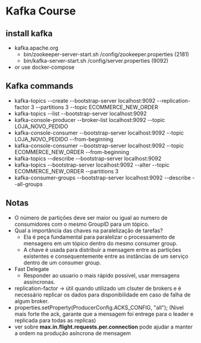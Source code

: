 # Kafka Course

## install kafka
* kafka.apache.org
  * bin/zookeeper-server-start.sh /config/zookeeper.properties (2181)
  * bin/kafka-server-start.sh /config/server.properties (9092)
* or use docker-compose

## Kafka commands
* kafka-topics --create --bootstrap-server localhost:9092 --replication-factor 3 --partitions 3 --topic ECOMMERCE_NEW_ORDER
* kafka-topics --list --bootstrap-server localhost:9092
* kafka-console-producer --broker-list localhost:9092 --topic LOJA_NOVO_PEDIDO
* kafka-console-consumer --bootstrap-server localhost:9092 --topic LOJA_NOVO_PEDIDO --from-beginning
* kafka-console-consumer --bootstrap-server localhost:9092 --topic ECOMMERCE_NEW_ORDER --from-beginning
* kafka-topics --describe --bootstrap-server localhost:9092
* kafka-topics --bootstrap-server localhost:9092 --alter --topic ECOMMERCE_NEW_ORDER --partitions 3
* kafka-consumer-groups --bootstrap-server localhost:9092 --describe --all-groups



## Notas
* O número de partições deve ser maior ou igual ao numero de consumidores com o mesmo GroupID para um tópico.
* Qual a importância das chaves na paralelização de tarefas?
  * Ela é peça fundamental para paralelizar o processamento de mensagens em um tópico dentro do mesmo consumer group.
  * A chave é usada para distribuir a mensagem entre as partições existentes e consequentemente entre as instâncias de um serviço dentro de um consumer group.
* Fast Delegate
  * Responder ao usuario o mais rápido possível, usar mensagens assíncronas.
* replication-factor -> útil quando utilizado um clsuter de brokers e é necessário replicar os dados para disponibilidade em caso de falha de algum broker.
* properties.setProperty(ProducerConfig.ACKS_CONFIG, "all"); (Nivel mais forte the ack, garante que a mensagem foi entrege para o leader e replicada para todas as replicas)
* ver sobre **max.in.flight.requests.per.connection** pode ajudar a manter a ordem na produção asíncrona de mensagem
